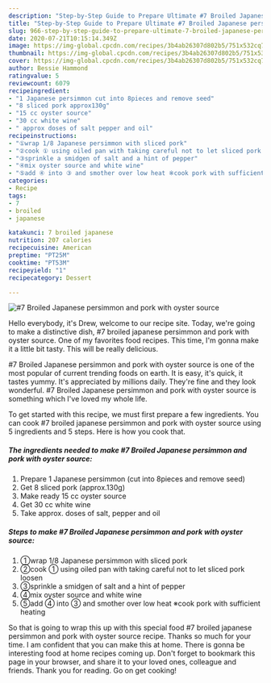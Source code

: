 ```yaml
---
description: "Step-by-Step Guide to Prepare Ultimate #7 Broiled Japanese persimmon and pork with oyster source"
title: "Step-by-Step Guide to Prepare Ultimate #7 Broiled Japanese persimmon and pork with oyster source"
slug: 966-step-by-step-guide-to-prepare-ultimate-7-broiled-japanese-persimmon-and-pork-with-oyster-source
date: 2020-07-21T10:15:14.349Z
image: https://img-global.cpcdn.com/recipes/3b4ab26307d802b5/751x532cq70/7-broiled-japanese-persimmon-and-pork-with-oyster-source-recipe-main-photo.jpg
thumbnail: https://img-global.cpcdn.com/recipes/3b4ab26307d802b5/751x532cq70/7-broiled-japanese-persimmon-and-pork-with-oyster-source-recipe-main-photo.jpg
cover: https://img-global.cpcdn.com/recipes/3b4ab26307d802b5/751x532cq70/7-broiled-japanese-persimmon-and-pork-with-oyster-source-recipe-main-photo.jpg
author: Bessie Hammond
ratingvalue: 5
reviewcount: 6079
recipeingredient:
- "1 Japanese persimmon cut into 8pieces and remove seed"
- "8 sliced pork approx130g"
- "15 cc oyster source"
- "30 cc white wine"
- " approx doses of salt pepper and oil"
recipeinstructions:
- "①wrap 1/8 Japanese persimmon with sliced pork"
- "②cook ① using oiled pan with taking careful not to let sliced pork loosen"
- "③sprinkle a smidgen of salt and a hint of pepper"
- "④mix oyster source and white wine"
- "⑤add ④ into ③ and smother over low heat ※cook pork with sufficient heating"
categories:
- Recipe
tags:
- 7
- broiled
- japanese

katakunci: 7 broiled japanese 
nutrition: 207 calories
recipecuisine: American
preptime: "PT25M"
cooktime: "PT53M"
recipeyield: "1"
recipecategory: Dessert

---
```



![#7 Broiled Japanese persimmon and pork with oyster source](https://img-global.cpcdn.com/recipes/3b4ab26307d802b5/751x532cq70/7-broiled-japanese-persimmon-and-pork-with-oyster-source-recipe-main-photo.jpg)

Hello everybody, it's Drew, welcome to our recipe site. Today, we're going to make a distinctive dish, #7 broiled japanese persimmon and pork with oyster source. One of my favorites food recipes. This time, I'm gonna make it a little bit tasty. This will be really delicious.



#7 Broiled Japanese persimmon and pork with oyster source is one of the most popular of current trending foods on earth. It is easy, it's quick, it tastes yummy. It's appreciated by millions daily. They're fine and they look wonderful. #7 Broiled Japanese persimmon and pork with oyster source is something which I've loved my whole life.


To get started with this recipe, we must first prepare a few ingredients. You can cook #7 broiled japanese persimmon and pork with oyster source using 5 ingredients and 5 steps. Here is how you cook that.

<!--inarticleads1-->

##### The ingredients needed to make #7 Broiled Japanese persimmon and pork with oyster source:

1. Prepare 1 Japanese persimmon (cut into 8pieces and remove seed)
1. Get 8 sliced pork (approx.130g)
1. Make ready 15 cc oyster source
1. Get 30 cc white wine
1. Take  approx. doses of salt, pepper and oil




<!--inarticleads2-->

##### Steps to make #7 Broiled Japanese persimmon and pork with oyster source:

1. ①wrap 1/8 Japanese persimmon with sliced pork
1. ②cook ① using oiled pan with taking careful not to let sliced pork loosen
1. ③sprinkle a smidgen of salt and a hint of pepper
1. ④mix oyster source and white wine
1. ⑤add ④ into ③ and smother over low heat ※cook pork with sufficient heating




So that is going to wrap this up with this special food #7 broiled japanese persimmon and pork with oyster source recipe. Thanks so much for your time. I am confident that you can make this at home. There is gonna be interesting food at home recipes coming up. Don't forget to bookmark this page in your browser, and share it to your loved ones, colleague and friends. Thank you for reading. Go on get cooking!
